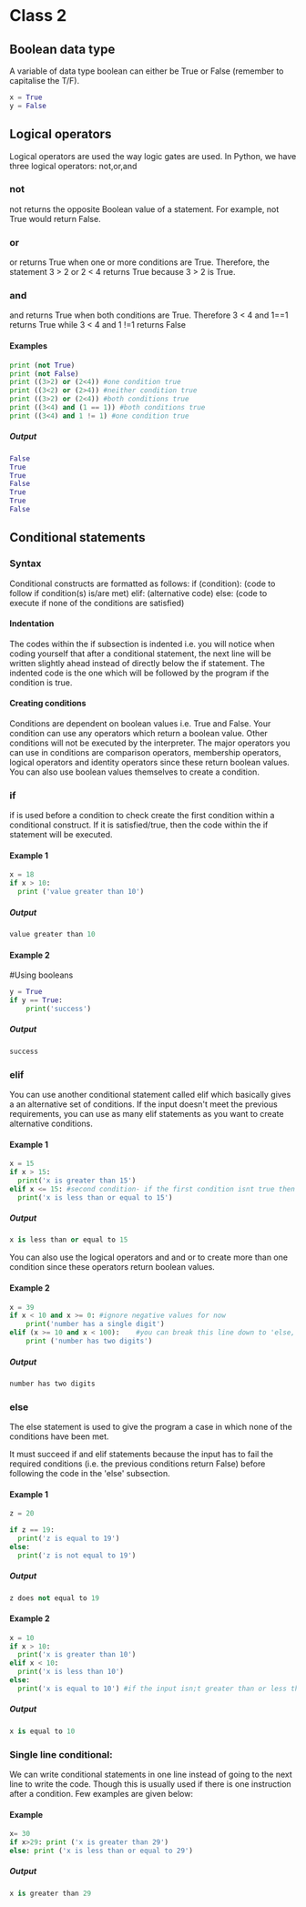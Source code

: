 ```

```

# Class 2

## Boolean data type

A variable of data type boolean can either be True or False (remember to capitalise the T/F).

```python
x = True
y = False
```

## Logical operators
Logical operators are used the way logic gates are used. In Python, we have three logical operators: not,or,and

### not
not returns the opposite Boolean value of a statement. For example, not True would return False.

### or
or returns True when one or more conditions are True. Therefore, the statement 3 > 2 or 2 < 4 returns True because 3 > 2 is True.

### and
and returns True when both conditions are True. Therefore 3 < 4 and 1==1 returns True while 3 < 4 and 1 !=1 returns False

#### Examples
```python
print (not True)
print (not False)
print ((3>2) or (2<4)) #one condition true
print ((3<2) or (2>4)) #neither condition true
print ((3>2) or (2<4)) #both conditions true
print ((3<4) and (1 == 1)) #both conditions true
print ((3<4) and 1 != 1) #one condition true
```

##### Output
```python
False
True
True
False
True
True
False
```
## Conditional statements

### Syntax

Conditional constructs are formatted as follows:
if (condition):
    (code to follow if condition(s) is/are met)
elif:
    (alternative code)
else:
    (code to execute if none of the conditions are satisfied)

#### Indentation
The codes within the if subsection is indented i.e. you will notice when coding yourself that after a conditional statement, the next line will be written slightly ahead instead of directly below the if statement. The indented code is the one which will be followed by the program if the condition is true.

#### Creating conditions

Conditions are dependent on boolean values i.e. True and False. Your condition can use any operators which return a boolean value. Other conditions will not be executed by the interpreter. The major operators you can use in conditions are comparison operators, membership operators, logical operators and identity operators since these return boolean values. You can also use boolean values themselves to create a condition.


### if
if is used before a condition to check create the first condition within a conditional construct. If it is satisfied/true, then the code within the if statement will be executed.

#### Example 1
```python
x = 18
if x > 10:
  print ('value greater than 10')
```
##### Output
```Python
value greater than 10   
```
#### Example 2
#Using booleans
```python
y = True
if y == True:
    print('success')
```
##### Output
```Python
success
```


### elif
You can use another conditional statement called elif which basically gives a an alternative set of conditions. If the input doesn't meet the previous requirements, you can use as many elif statements as you want to create alternative conditions.

#### Example 1
```python
x = 15
if x > 15:
  print('x is greater than 15')
elif x <= 15: #second condition- if the first condition isnt true then it checks whether this condition has been met.
  print('x is less than or equal to 15')
```

##### Output
```python
x is less than or equal to 15
```
You can also use the logical operators and and or to create more than one condition since these operators return boolean values.

#### Example 2
```python
x = 39
if x < 10 and x >= 0: #ignore negative values for now
    print('number has a single digit')
elif (x >= 10 and x < 100):    #you can break this line down to 'else, if x is greater than or equal to 10 and less than 100':
    print ('number has two digits')
```

##### Output
```Python
number has two digits
```

### else
The else statement is used to give the program a case in which none of the conditions have been met.

It must succeed if and elif statements because the input has to fail the required conditions (i.e. the previous conditions return False) before following the code in the 'else' subsection.

#### Example 1
```python
z = 20

if z == 19:
  print('z is equal to 19')
else:
  print('z is not equal to 19')
```
##### Output
```Python
z does not equal to 19
```

#### Example 2
```Python
x = 10
if x > 10:
  print('x is greater than 10')
elif x < 10:
  print('x is less than 10')
else:
  print('x is equal to 10') #if the input isn;t greater than or less than 10, it has to be 10
```
##### Output
```python
x is equal to 10
```

### Single line conditional:

We can write conditional statements in one line instead of going to the next line to write the code. Though this is usually used if there is one instruction after a condition. Few examples are given below:

#### Example
```python
x= 30
if x>29: print ('x is greater than 29')
else: print ('x is less than or equal to 29')
```
##### Output
```Python
x is greater than 29
```
